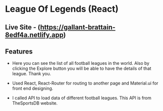 # League Of Legends (React)

## Live Site - (https://gallant-brattain-8edf4a.netlify.app)

## Features
* Here you can see the list of all football leagues in the world. Also by clicking the Explore button you will be able to have the details of that league. Thank you.

* Used React, React-Router for routing to another page and Material.ui for front end designing.

* I called API to load data of different football leagues. This API is from TheSportsDB website.